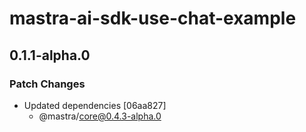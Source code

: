 # mastra-ai-sdk-use-chat-example

## 0.1.1-alpha.0

### Patch Changes

- Updated dependencies [06aa827]
  - @mastra/core@0.4.3-alpha.0
